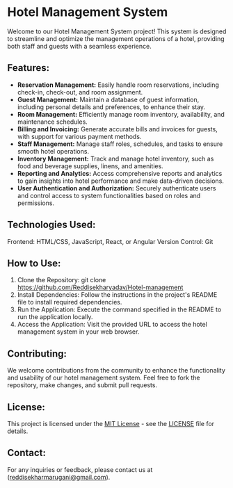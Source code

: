 

# Hotel Management System

Welcome to our Hotel Management System project! This system is designed to streamline and optimize the management operations of a hotel, providing both staff and guests with a seamless experience. 

## Features:

- **Reservation Management:** Easily handle room reservations, including check-in, check-out, and room assignment.
- **Guest Management:** Maintain a database of guest information, including personal details and preferences, to enhance their stay.
- **Room Management:** Efficiently manage room inventory, availability, and maintenance schedules.
- **Billing and Invoicing:** Generate accurate bills and invoices for guests, with support for various payment methods.
- **Staff Management:** Manage staff roles, schedules, and tasks to ensure smooth hotel operations.
- **Inventory Management:** Track and manage hotel inventory, such as food and beverage supplies, linens, and amenities.
- **Reporting and Analytics:** Access comprehensive reports and analytics to gain insights into hotel performance and make data-driven decisions.
- **User Authentication and Authorization:** Securely authenticate users and control access to system functionalities based on roles and permissions.

## Technologies Used:


Frontend: HTML/CSS, JavaScript, React, or Angular
Version Control: Git

## How to Use:

1. Clone the Repository: git clone https://github.com/Reddisekharyadav/Hotel-management
2. Install Dependencies: Follow the instructions in the project's README file to install required dependencies.
3. Run the Application: Execute the command specified in the README to run the application locally.
4. Access the Application: Visit the provided URL to access the hotel management system in your web browser.

## Contributing:

We welcome contributions from the community to enhance the functionality and usability of our hotel management system. Feel free to fork the repository, make changes, and submit pull requests.

## License:

This project is licensed under the [MIT License](https://opensource.org/licenses/MIT) - see the [LICENSE](LICENSE) file for details.

## Contact:

For any inquiries or feedback, please contact us at (reddisekharmarugani@gmail.com).
